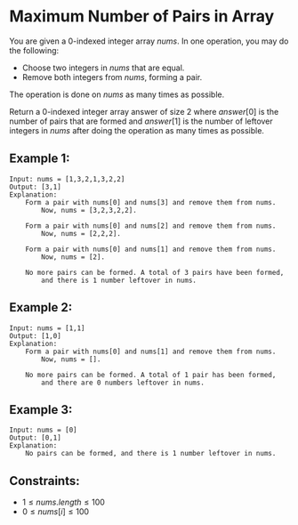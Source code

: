 # Maximum Number of Pairs in Array

You are given a 0-indexed integer array $nums$. In one operation, you may do  
the following:

* Choose two integers in $nums$ that are equal.
* Remove both integers from $nums$, forming a pair.

The operation is done on $nums$ as many times as possible.

Return a 0-indexed integer array answer of size 2 where $answer[0]$ is the  
number of pairs that are formed and $answer[1]$ is the number of leftover  
integers in $nums$ after doing the operation as many times as possible.

 

## Example 1:

    Input: nums = [1,3,2,1,3,2,2]
    Output: [3,1]
    Explanation:
        Form a pair with nums[0] and nums[3] and remove them from nums. 
            Now, nums = [3,2,3,2,2].

        Form a pair with nums[0] and nums[2] and remove them from nums. 
            Now, nums = [2,2,2].

        Form a pair with nums[0] and nums[1] and remove them from nums. 
            Now, nums = [2].

        No more pairs can be formed. A total of 3 pairs have been formed, 
            and there is 1 number leftover in nums.

## Example 2:

    Input: nums = [1,1]
    Output: [1,0]
    Explanation: 
        Form a pair with nums[0] and nums[1] and remove them from nums. 
            Now, nums = [].

        No more pairs can be formed. A total of 1 pair has been formed, 
            and there are 0 numbers leftover in nums.

        
## Example 3:

    Input: nums = [0]
    Output: [0,1]
    Explanation: 
        No pairs can be formed, and there is 1 number leftover in nums.
        
        

## Constraints:

* $1 \le nums.length \le 100$
* $0 \le nums[i] \le 100$

